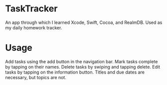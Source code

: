 TaskTracker
===========

An app through which I learned Xcode, Swift, Cocoa, and RealmDB. Used as my daily homework tracker.

Usage
=====

Add tasks using the add button in the navigation bar.
Mark tasks complete by tapping on their names.
Delete tasks by swiping and tapping delete.
Edit tasks by tapping on the information button.
Titles and due dates are necessary, but topics are not.
